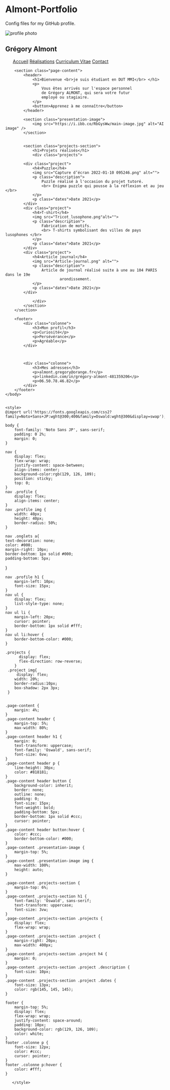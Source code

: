 # Almont-Portfolio
Config files for my GitHub profile.
<html lang="fr">
	<head>
		<meta charset="UTF-8" />
		<meta http-equiv="X-UA-Compatible" content="IE=edge" />
		<meta name="viewport" content="width=device-width, initial-scale=1.0" />
		<!--<link rel="stylesheet" href="Porfolio.css" />--->
		<title>
			 Portfolio 
		</title>
	</head>
	</head>
	<body>
		<nav>
			<div class="profile">
				<img src="PHOTO_CV.jpg" alt="profile photo" />
				<h1>Grégory Almont</h1>
			</div>
			<div class="onglets">
                <ul>
                    <a href="ALMONT Portfolio.html"> Accueil</a>
                    <a href="Réalisations.html"> Réalisations</a>
                    <a href="Curiculum vitae.html"> Curriculum Vitae</a>
                    <a href="Contacter.html">Contact </li></a> 
                </ul>
            </div>
		</nav>

		<section class="page-content">
			<header>
				<h1>Bienvenue <br>je suis étudiant en DUT MMI</br> </h1>
				<p>
					Vous êtes arrivés sur l'espace personnel
                    de Grégory ALMONT, qui sera votre futur
                    employé ou stagiaire.
				</p>
				<button>Apprenez à me connaître</button>
			</header>

			<section class="presentation-image">
				<img src="https://i.ibb.co/RbGysWw/main-image.jpg" alt="AI image" />
			</section>
           
           
            <section class="projects-section">
				<h1>Projets réalisés</h1>
				<div class="projects">
					
            <div class="project">
                <h4>Puzzle</h4>
                <img src="Capture d’écran 2022-01-10 095246.png" alt=""> 
                <p class="description">
                    Puzzle réalisé à l'occasion du projet tutoré.
                    <br> Enigma puzzle qui pousse à la réflexion et au jeu </br>
                </p>
                <p class="dates">Date 2021</p>
            </div>
            <div class="project">
                <h4>T-shirt</h4>
                <img src="Tricot_lusophone.png"alt=""> 
                <p class="description">
                    Fabrication de motifs.
                    <br> T-shirts symbolisant des villes de pays lusophones </br>
                </p>
                <p class="dates">Date 2021</p>
            </div>
            <div class="project">
                <h4>Article journal</h4>
                <img src="Article-journal.png" alt="">  
                <p class="description">
                    Article de journal réalisé suite à une au 104 PARIS dans le 19e 
                            arondissement.
                </p>
                <p class="dates">Date 2021</p>
            </div>
         
				</div>
			</section>
		</section>

		<footer>
			<div class="colonne">
				<h3>Mon profil</h3>
				<p>Curiosité</p>
				<p>Persévérance</p>
				<p>Agréable</p>
			</div>

        
                
			<div class="colonne">
				<h3>Mes adresses</h3>
				<p>almont.gregory@orange.fr</p>
				<p>linkedin.com/in/grégory-almont-481359206</p>
                <p>06.50.78.46.82</p>
			</div>
		</footer>
	</body>


    <style>
    @import url('https://fonts.googleapis.com/css2?family=Noto+Sans+JP:wght@300;400&family=Oswald:wght@300&display=swap');

    body {
        font-family: 'Noto Sans JP', sans-serif;
        padding: 0 2%;
        margin: 0;
    }
    
    nav {
        display: flex;
        flex-wrap: wrap;
        justify-content: space-between;
        align-items: center;
        background-color:rgb(129, 126, 109);
        position: sticky;
        top: 0;
    }
    nav .profile {
        display: flex;
        align-items: center;
    }
    nav .profile img {
        width: 40px;
        height: 40px;
        border-radius: 50%;
    }

    nav .onglets a{
    text-decoration: none;
    color: #000;
    margin-right: 10px;
    border-bottom: 1px solid #000;
    padding-bottom: 5px;
} 

    nav .profile h1 {
        margin-left: 10px;
        font-size: 15px;
    }
    nav ul {
        display: flex;
        list-style-type: none;
    }
    nav ul li {
        margin-left: 20px;
        cursor: pointer;
        border-bottom: 1px solid #fff;
    }
    nav ul li:hover {
        border-bottom-color: #000;
    }

    .projects {
          display: flex;
          flex-direction: row-reverse;
        }
     .project img{
         display: flex;
        width: 20%;
        border-radius:10px;
        box-shadow: 2px 3px;
     }
      
    
    .page-content {
        margin: 4%;
    }
    .page-content header {
        margin-top: 5%;
        max-width: 80%;
    }
    .page-content header h1 {
        margin: 0;
        text-transform: uppercase;
        font-family: 'Oswald', sans-serif;
        font-size: 6vw;
    }
    .page-content header p {
        line-height: 30px;
        color: #818181;
    }
    .page-content header button {
        background-color: inherit;
        border: none;
        outline: none;
        padding: 0;
        font-size: 15px;
        font-weight: bold;
        padding-bottom: 5px;
        border-bottom: 1px solid #ccc;
        cursor: pointer;
    }
    .page-content header button:hover {
        color: #ccc;
        border-bottom-color: #000;
    }
    .page-content .presentation-image {
        margin-top: 5%;
    }
    .page-content .presentation-image img {
        max-width: 100%;
        height: auto;
    }
    
    .page-content .projects-section {
        margin-top: 6%;
    }
    .page-content .projects-section h1 {
        font-family: 'Oswald', sans-serif;
        text-transform: uppercase;
        font-size: 3vw;
    }
    .page-content .projects-section .projects {
        display: flex;
        flex-wrap: wrap;
    }
    .page-content .projects-section .project {
        margin-right: 20px;
        max-width: 400px;
    }
    .page-content .projects-section .project h4 {
        margin: 0;
    }
    .page-content .projects-section .project .description {
        font-size: 10px;
    }
    .page-content .projects-section .project .dates {
        font-size: 13px;
        color: rgb(145, 145, 145);
    }
    
    footer {
        margin-top: 5%;
        display: flex;
        flex-wrap: wrap;
        justify-content: space-around;
        padding: 10px;
        background-color: rgb(129, 126, 109);
        color: white;
    }
    footer .colonne p {
        font-size: 12px;
        color: #ccc;
        cursor: pointer;
    }
    footer .colonne p:hover {
        color: #fff;
    }
    
       </style>

    
